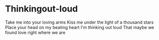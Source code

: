 # Thinkingout-loud
Take me into your loving arms Kiss me under the light of a thousand stars Place your head on my beating heart I'm thinking out loud That maybe we found love right where we are
